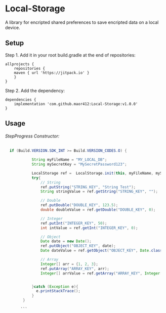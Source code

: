 # Local-Storage

A library for encripted shared preferences to save encripted data on a local device.

## Setup

Step 1. Add it in your root build.gradle at the end of repositories:
```
allprojects {
    repositories {
	maven { url 'https://jitpack.io' }
    }
}
```
Step 2. Add the dependency:

```
dependencies {
	implementation 'com.github.maor412:Local-Storage:v1.0.0'
}
```

## Usage

###### StepProgress Constructor:
```java
  if (Build.VERSION.SDK_INT >= Build.VERSION_CODES.O) {

            String myFileName = "MY_LOCAL_DB";
            String mySecretKey = "MySecretPassword123";

            LocalStorage ref =  LocalStorage.init(this, myFileName, mySecretKey);
            try{
                // String
                ref.putString("STRING_KEY", "String Test");
                String stringValue = ref.getString("STRING_KEY", "");

                // Double
                ref.putDouble("DOUBLE_KEY", 123.5);
                double doubleValue = ref.getDouble("DOUBLE_KEY", 0);

                // Integer
                ref.putInt("INTEGER_KEY", 50);
                int intValue = ref.getInt("INTEGER_KEY", 0);

                // Object
                Date date = new Date();
                ref.putObject("OBJECT_KEY", date);
                Date dateValue = ref.getObject("OBJECT_KEY", Date.class);

                // Array
                Integer[] arr = {1, 2, 3};
                ref.putArray("ARRAY_KEY", arr);
                Integer[] arrValue = ref.getArray("ARRAY_KEY", Integer[].class);


            }catch (Exception e){
              e.printStackTrace();
            }
        }

       ```
       

